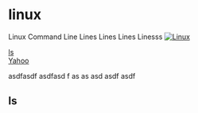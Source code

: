 # linux
Linux Command Line
Lines Lines Lines
Linesss
[![Linux](https://img.shields.io/badge/Linux-FCC624?logo=linux&logoColor=black)](#)  


[ls](#ls)  
[Yahoo](https://www.yahoo.com)

asdfasdf
asdfasd
f
as
as
asd
asdf
asdf

## ls
